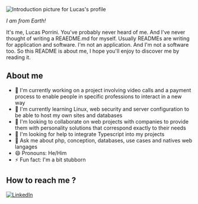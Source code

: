 <picture>
 <img alt="Introduction picture for Lucas's profile" src="https://luk-production.fr/public/assets/img/github/profile_picture.png">
</picture>


<i>I am from Earth!</i>

It's me, Lucas Porrini. You've probably never heard of me. And I've never thought of writing a REAEDME.md for myself. Usually READMEs are writing for application and software. I'm not an application. And I'm not a software too. So this README is about me, I hope you'll enjoy to discover me by reading it.

## About me

- 🔭 I'm currently working on a project involving video calls and a payment process to enable people in specific professions to interact in a new way
- 🌱 I'm currently learning Linux, web security and server configuration to be able to host my own sites and databases
- 👯 I'm looking to collaborate on web projects with companies to provide them with personality solutions that correspond exactly to their needs
- 🤔 I'm looking for help to integrate Typescript into my projects
- 💬 Ask me about  php, conception, databases, use cases and natives web langages
- 😄 Pronouns: He/Him
- ⚡ Fun fact: I'm a bit stubborn

## How to reach me ?

[![LinkedIn](https://img.shields.io/badge/LinkedIn-0077B5?style=for-the-badge&logo=linkedin&logoColor=white)](https://www.linkedin.com/in/lucas-digital/)

<!--
**lucasporrini/lucasporrini** is a ✨ _special_ ✨ repository because its `README.md` (this file) appears on your GitHub profile.

Here are some ideas to get you started:

![github](https://cloud.githubusercontent.com/assets/17016297/18839843/0e06a67a-83d2-11e6-993a-b35a182500e0.png)
-->
